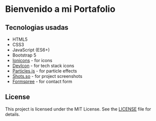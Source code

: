 # Bienvenido a mi Portafolio


## Tecnologias usadas

- HTML5
- CSS3
- JavaScript (ES6+)
- Bootstrap 5
- [Ionicons](https://ionicons.com/) - for icons
- [DevIcon](https://github.com/devicons/devicon) - for tech stack icons
- [Particles.js](https://github.com/VincentGarreau/particles.js) - for particle effects
- [Shots.so](https://shots.so/) - for project screenshots
- [Formspree](https://formspree.io/) - for contact form


## License

This project is licensed under the MIT License. See the [LICENSE](https://github.com/mohankumarpaluru/mohankumarpaluru.github.io/blob/9885f20859cd330713367980db24e251f7a290e8/LICENSE) file for details.
